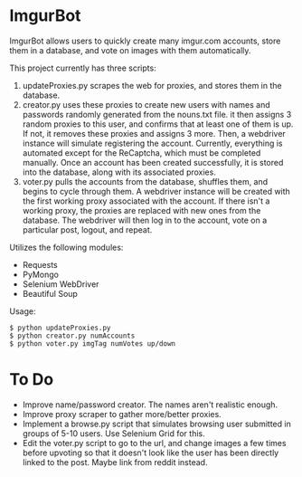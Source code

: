 ImgurBot
========

ImgurBot allows users to quickly create many imgur.com accounts, store them in a database, and vote on images with them automatically.

This project currently has three scripts: 

1. updateProxies.py scrapes the web for proxies, and stores them in the database.
2. creator.py uses these proxies to create new users with names and passwords randomly generated from the nouns.txt file. it then assigns 3 random proxies to this user, and confirms that at least one of them is up. If not, it removes these proxies and assigns 3 more. Then, a webdriver instance will simulate registering the account. Currently, everything is automated except for the ReCaptcha, which must be completed manually. Once an account has been created successfully, it is stored into the database, along with its associated proxies.
3. voter.py pulls the accounts from the database, shuffles them, and begins to cycle through them. A webdriver instance will be created with the first working proxy associated with the account. If there isn't a working proxy, the proxies are replaced with new ones from the database. The webdriver will then log in to the account, vote on a particular post, logout, and repeat.

Utilizes the following modules: 

- Requests
- PyMongo
- Selenium WebDriver
- Beautiful Soup

Usage:

    $ python updateProxies.py
    $ python creator.py numAccounts
    $ python voter.py imgTag numVotes up/down


To Do
=====

- Improve name/password creator. The names aren't realistic enough.
- Improve proxy scraper to gather more/better proxies.
- Implement a browse.py script that simulates browsing user submitted in groups of 5-10 users. Use Selenium Grid for this.
- Edit the voter.py script to go to the url, and change images a few times before upvoting so that it doesn't look like the user has been directly linked to the post. Maybe link from reddit instead.
